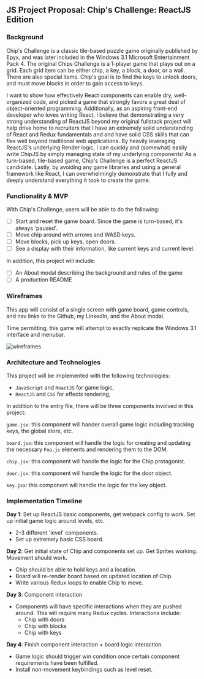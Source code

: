 ## JS Project Proposal: Chip's Challenge:  ReactJS Edition

### Background

Chip's Challenge is a classic tile-based puzzle game originally published by Epyx, and was later included in the Windows 3.1 Microsoft Entertainment Pack 4.    The original Chips Challenge is a 1-player game that plays out on a grid.  Each grid item can be either chip, a key, a block, a door, or a wall.  There are also special items.
Chip's goal is to find the keys to unlock doors, and must move blocks in order to gain access to keys.

I want to show how effectively React components can enable dry, well-organized code, and picked a game that strongly favors a great deal of object-oriented programming.  Additionally, as an aspiring front-end developer who loves writing React, I believe that demonstrating a very strong understanding of ReactJS beyond my original fullstack project will help drive home
to recruiters that I have an extremely solid understanding of React and Redux fundamentals and and have solid CSS skills that can flex well beyond traditional web applications.  By heavily leveraging ReactJS's underlying Render logic, I can quickly and (somewhat) easily write ChipJS by simply managing state of my underlying components!  As a turn-based, tile-based game, Chip's Challenge is a perfect ReactJS candidate. Lastly, by avoiding any game libraries and using a general framework like React, I can overwhelmingly demonstrate that I fully and deeply understand everything it took to create the game.

### Functionality & MVP  

With Chip's Challenge, users will be able to do the following:

- [ ] Start and reset the game board.  Since the game is turn-based, it's always 'paused'.
- [ ] Move chip around with arrows and WASD keys.
- [ ] Move blocks, pick up keys, open doors.
- [ ] See a display with their information, like current keys and current level.

In addition, this project will include:

- [ ] An About modal describing the background and rules of the game
- [ ] A production README

### Wireframes

This app will consist of a single screen with game board, game controls, and nav links to the Github, my LinkedIn,
and the About modal.

Time permitting, this game will attempt to exactly replicate the Windows 3.1 interface and menubar.

![wireframes](https://upload.wikimedia.org/wikipedia/en/f/f7/Chip%27s_Challenge.png)

### Architecture and Technologies


This project will be implemented with the following technologies:

- `JavaScript` and `ReactJS` for game logic,
- `ReactJS` and `CSS` for effects rendering,

In addition to the entry file, there will be three components involved in this project:

`game.jsx`: this component will hander overall game logic including tracking keys, the global store, etc.

`board.jsx`: this component will handle the logic for creating and updating the necessary `Foo.js` elements and rendering them to the DOM.

`chip.jsx`: this component will handle the logic for the Chip protagonist.

`door.jsx`: this component will handle the logic for the door object.

`key.jsx`: this component will handle the logic for the key object.


### Implementation Timeline

**Day 1**: Set up ReactJS basic components, get webpack config to work.  Set up initial game logic around levels, etc.

- 2-3 different 'level' components.
- Set up extremely basic CSS board.

**Day 2**: Get initial state of Chip and components set up. Get Sprites working. Movement should work.

- Chip should be able to hold keys and a location.
- Board will re-render board based on updated location of Chip.
- Write various Redux loops to enable Chip to move.


**Day 3**: Component interaction

- Components will have specific interactions when they are pushed around.  This will require many Redux cycles. Interactions include:
  - Chip with doors
  - Chip with blocks
  - Chip with keys


**Day 4**: Finish component interaction + board logic interaction.

- Game logic should trigger win condition once certain component requirements have been fulfilled.
- Install non-movement keybindings such as level reset.
